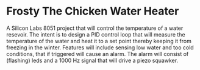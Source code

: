 Frosty The Chicken Water Heater
==================

A Silicon Labs 8051 project that will control the temperature of a
water resevoir. The intent is to design a PID control loop that will
measure the temperature of the water and heat it to a set point
thereby keeping it from freezing in the winter. Features will include
sensing low water and too cold conditions, that if triggered will
cause an alarm. The alarm will consist of (flashing) leds and a 1000
Hz signal that will drive a piezo squawker.  
